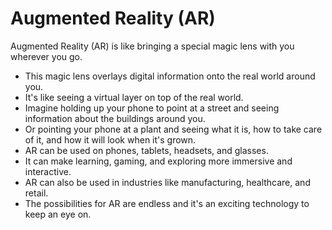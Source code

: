 # Augmented Reality (AR)

Augmented Reality (AR) is like bringing a special magic lens with you wherever you go. 

* This magic lens overlays digital information onto the real world around you. 
* It's like seeing a virtual layer on top of the real world.
* Imagine holding up your phone to point at a street and seeing information about the buildings around you. 
* Or pointing your phone at a plant and seeing what it is, how to take care of it, and how it will look when it's grown.
* AR can be used on phones, tablets, headsets, and glasses. 
* It can make learning, gaming, and exploring more immersive and interactive.
* AR can also be used in industries like manufacturing, healthcare, and retail.
* The possibilities for AR are endless and it's an exciting technology to keep an eye on.
